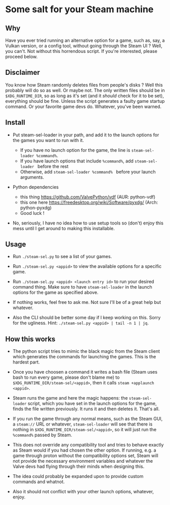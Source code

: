 # Some salt for your Steam machine

## Why

Have you ever tried running an alternative option for a game, such as, say, a
Vulkan version, or a config tool, without going through the Steam UI ? Well,
you can't. Not without this horrendous script. If you're interested, please
proceed below.

## Disclaimer

You know how Steam randomly deletes files from people's disks ? Well this
probably will do so as well. Or maybe not. The only written files should be in
`$XDG_RUNTIME_DIR`, so as long as it's set (and it *should* check for it to be
set), everything should be fine. Unless the script generates a faulty game
startup command. Or your favorite game devs do. Whatever, you've been warned.

## Install

- Put steam-sel-loader in your path, and add it to the launch options for the
  games you want to run with it.
  * If you have no launch option for the game, the line is `steam-sel-loader
    %command%`. 
  * If you have launch options that include `%command%`, add `steam-sel-loader
    ` before the rest
  * Otherwise, add `steam-sel-loader %command% ` before your launch arguments.

- Python dependencies
  * this thing https://github.com/ValvePython/vdf (AUR: python-vdf)
  * this one here https://freedesktop.org/wiki/Software/pyxdg/ (Arch: python-pyxdg)
  * Good luck !

- No, seriously, I have no idea how to use setup tools so (don't) enjoy this
  mess until I get around to making this installable. 

## Usage
- Run `./steam-sel.py` to see a list of your games.
- Run `./steam-sel.py <appid>` to view the available options for a specific game.
- Run `./steam-sel.py <appid> <launch entry id>` to run your desired command
  thing.  Make sure to have `steam-sel-loader` in the launch options for the
  game as specified above.

- If nothing works, feel free to ask me. Not sure I'll be of a great help but whatever.

- Also the CLI should be better some day if I keep working on this.
  Sorry for the ugliness. Hint: `./steam-sel.py <appid> | tail -n 1 | jq`.

## How this works

- The python script tries to mimic the black magic from the Steam client which
  generates the commands for launching the games. This is the hardest part.

- Once you have choosen a command it writes a bash file (Steam uses bash to run
  every game, please don't blame me) to `$XDG_RUNTIME_DIR/steam-sel/<appid>`,
  then it calls `steam +applaunch <appid>`.

- Steam runs the game and here the magic happens: the `steam-sel-loader`
  script, which you have set in the launch options for the game, finds the file
  written previously. It runs it and then deletes it. That's all.

- If you run the game through any normal means, such as the Steam GUI, a `steam://`
  URL or whatever, `steam-sel-loader` will see that there is nothing in
  `$XDG_RUNTIME_DIR/steam-sel/<appid>`, so it will just run the `%command%`
  passed by Steam.

- This does not override any compatibility tool and tries to behave exactly as
  Steam would if you had chosen the other option. If running, e.g. a game through
  proton without the compatibility options set, Steam will not provide the
  necessary environment variables and whatever the Valve devs had flying through
  their minds when designing this.

- The idea could probably be expanded upon to provide custom commands and whatnot.

- Also it should not conflict with your other launch options, whatever, enjoy.
